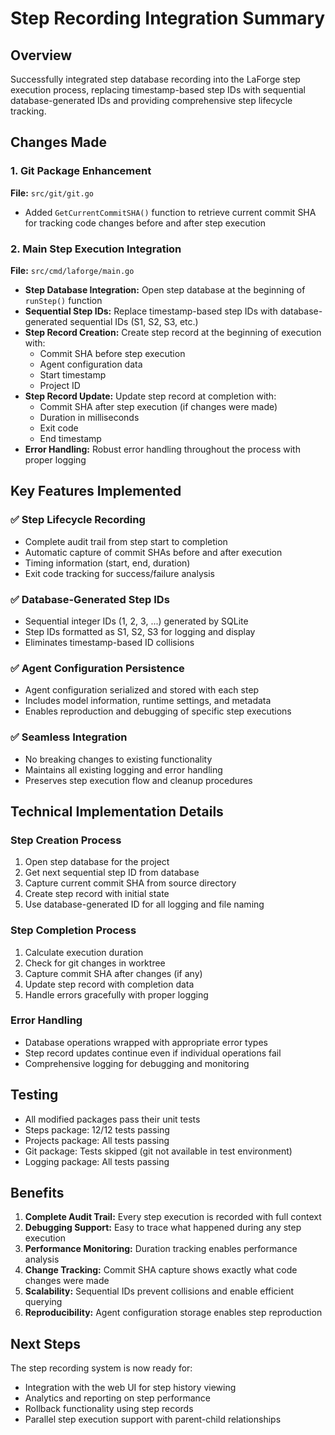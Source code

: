 # Step Recording Integration Summary

## Overview
Successfully integrated step database recording into the LaForge step execution process, replacing timestamp-based step IDs with sequential database-generated IDs and providing comprehensive step lifecycle tracking.

## Changes Made

### 1. Git Package Enhancement
**File:** `src/git/git.go`
- Added `GetCurrentCommitSHA()` function to retrieve current commit SHA for tracking code changes before and after step execution

### 2. Main Step Execution Integration
**File:** `src/cmd/laforge/main.go`
- **Step Database Integration:** Open step database at the beginning of `runStep()` function
- **Sequential Step IDs:** Replace timestamp-based step IDs with database-generated sequential IDs (S1, S2, S3, etc.)
- **Step Record Creation:** Create step record at the beginning of execution with:
  - Commit SHA before step execution
  - Agent configuration data
  - Start timestamp
  - Project ID
- **Step Record Update:** Update step record at completion with:
  - Commit SHA after step execution (if changes were made)
  - Duration in milliseconds
  - Exit code
  - End timestamp
- **Error Handling:** Robust error handling throughout the process with proper logging

## Key Features Implemented

### ✅ Step Lifecycle Recording
- Complete audit trail from step start to completion
- Automatic capture of commit SHAs before and after execution
- Timing information (start, end, duration)
- Exit code tracking for success/failure analysis

### ✅ Database-Generated Step IDs
- Sequential integer IDs (1, 2, 3, ...) generated by SQLite
- Step IDs formatted as S1, S2, S3 for logging and display
- Eliminates timestamp-based ID collisions

### ✅ Agent Configuration Persistence
- Agent configuration serialized and stored with each step
- Includes model information, runtime settings, and metadata
- Enables reproduction and debugging of specific step executions

### ✅ Seamless Integration
- No breaking changes to existing functionality
- Maintains all existing logging and error handling
- Preserves step execution flow and cleanup procedures

## Technical Implementation Details

### Step Creation Process
1. Open step database for the project
2. Get next sequential step ID from database
3. Capture current commit SHA from source directory
4. Create step record with initial state
5. Use database-generated ID for all logging and file naming

### Step Completion Process
1. Calculate execution duration
2. Check for git changes in worktree
3. Capture commit SHA after changes (if any)
4. Update step record with completion data
5. Handle errors gracefully with proper logging

### Error Handling
- Database operations wrapped with appropriate error types
- Step record updates continue even if individual operations fail
- Comprehensive logging for debugging and monitoring

## Testing
- All modified packages pass their unit tests
- Steps package: 12/12 tests passing
- Projects package: All tests passing
- Git package: Tests skipped (git not available in test environment)
- Logging package: All tests passing

## Benefits
1. **Complete Audit Trail:** Every step execution is recorded with full context
2. **Debugging Support:** Easy to trace what happened during any step execution
3. **Performance Monitoring:** Duration tracking enables performance analysis
4. **Change Tracking:** Commit SHA capture shows exactly what code changes were made
5. **Scalability:** Sequential IDs prevent collisions and enable efficient querying
6. **Reproducibility:** Agent configuration storage enables step reproduction

## Next Steps
The step recording system is now ready for:
- Integration with the web UI for step history viewing
- Analytics and reporting on step performance
- Rollback functionality using step records
- Parallel step execution support with parent-child relationships
